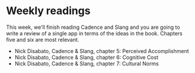 # Weekly readings

This week, we'll finish reading Cadence and Slang and you are going to write a review of a single app in terms of the ideas in the book. Chapters five and six are most relevant.

- Nick Disabato, Cadence & Slang, chapter 5: Perceived Accomplishment
- Nick Disabato, Cadence & Slang, chapter 6: Cognitive Cost
- Nick Disabato, Cadence & Slang, chapter 7: Cultural Norms


